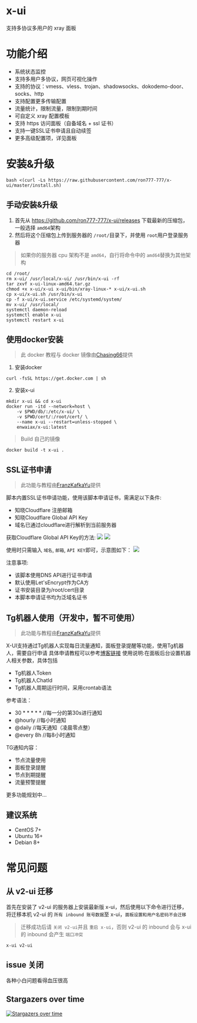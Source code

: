 # x-ui

支持多协议多用户的 xray 面板

# 功能介绍

- 系统状态监控
- 支持多用户多协议，网页可视化操作
- 支持的协议：vmess、vless、trojan、shadowsocks、dokodemo-door、socks、http
- 支持配置更多传输配置
- 流量统计，限制流量，限制到期时间
- 可自定义 xray 配置模板
- 支持 https 访问面板（自备域名 + ssl 证书）
- 支持一键SSL证书申请且自动续签
- 更多高级配置项，详见面板

# 安装&升级

```
bash <(curl -Ls https://raw.githubusercontent.com/ron777-777/x-ui/master/install.sh)
```

## 手动安装&升级

1. 首先从 https://github.com/ron777-777/x-ui/releases 下载最新的压缩包，一般选择 `amd64`架构
2. 然后将这个压缩包上传到服务器的 `/root/`目录下，并使用 `root`用户登录服务器

> 如果你的服务器 cpu 架构不是 `amd64`，自行将命令中的 `amd64`替换为其他架构

```
cd /root/
rm x-ui/ /usr/local/x-ui/ /usr/bin/x-ui -rf
tar zxvf x-ui-linux-amd64.tar.gz
chmod +x x-ui/x-ui x-ui/bin/xray-linux-* x-ui/x-ui.sh
cp x-ui/x-ui.sh /usr/bin/x-ui
cp -f x-ui/x-ui.service /etc/systemd/system/
mv x-ui/ /usr/local/
systemctl daemon-reload
systemctl enable x-ui
systemctl restart x-ui
```

## 使用docker安装

> 此 docker 教程与 docker 镜像由[Chasing66](https://github.com/Chasing66)提供

1. 安装docker

```shell
curl -fsSL https://get.docker.com | sh
```

2. 安装x-ui

```shell
mkdir x-ui && cd x-ui
docker run -itd --network=host \
    -v $PWD/db/:/etc/x-ui/ \
    -v $PWD/cert/:/root/cert/ \
    --name x-ui --restart=unless-stopped \
    enwaiax/x-ui:latest
```

> Build 自己的镜像

```shell
docker build -t x-ui .
```

## SSL证书申请

> 此功能与教程由[FranzKafkaYu](https://github.com/FranzKafkaYu)提供

脚本内置SSL证书申请功能，使用该脚本申请证书，需满足以下条件:

- 知晓Cloudflare 注册邮箱
- 知晓Cloudflare Global API Key
- 域名已通过cloudflare进行解析到当前服务器

获取Cloudflare Global API Key的方法:
    ![](media/bda84fbc2ede834deaba1c173a932223.png)
    ![](media/d13ffd6a73f938d1037d0708e31433bf.png)

使用时只需输入 `域名`, `邮箱`, `API KEY`即可，示意图如下：
        ![](media/2022-04-04_141259.png)

注意事项:

- 该脚本使用DNS API进行证书申请
- 默认使用Let'sEncrypt作为CA方
- 证书安装目录为/root/cert目录
- 本脚本申请证书均为泛域名证书

## Tg机器人使用（开发中，暂不可使用）

> 此功能与教程由[FranzKafkaYu](https://github.com/FranzKafkaYu)提供

X-UI支持通过Tg机器人实现每日流量通知，面板登录提醒等功能，使用Tg机器人，需要自行申请
具体申请教程可以参考[博客链接](https://coderfan.net/how-to-use-telegram-bot-to-alarm-you-when-someone-login-into-your-vps.html)
使用说明:在面板后台设置机器人相关参数，具体包括

- Tg机器人Token
- Tg机器人ChatId
- Tg机器人周期运行时间，采用crontab语法  

参考语法：
- 30 * * * * * //每一分的第30s进行通知
- @hourly      //每小时通知
- @daily       //每天通知（凌晨零点整）
- @every 8h    //每8小时通知  

TG通知内容：
- 节点流量使用
- 面板登录提醒
- 节点到期提醒
- 流量预警提醒  

更多功能规划中...
## 建议系统

- CentOS 7+
- Ubuntu 16+
- Debian 8+

# 常见问题

## 从 v2-ui 迁移

首先在安装了 v2-ui 的服务器上安装最新版 x-ui，然后使用以下命令进行迁移，将迁移本机 v2-ui 的 `所有 inbound 账号数据`至 x-ui，`面板设置和用户名密码不会迁移`

> 迁移成功后请 `关闭 v2-ui`并且 `重启 x-ui`，否则 v2-ui 的 inbound 会与 x-ui 的 inbound 会产生 `端口冲突`

```
x-ui v2-ui
```

## issue 关闭

各种小白问题看得血压很高

## Stargazers over time

[![Stargazers over time](https://starchart.cc/vaxilu/x-ui.svg)](https://starchart.cc/vaxilu/x-ui)
